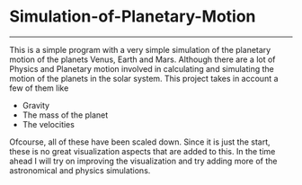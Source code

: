 # Simulation-of-Planetary-Motion
---

This is a simple program with a very simple simulation of the planetary motion of the planets Venus, Earth and Mars.
Although there are a lot of Physics and Planetary motion involved in calculating and simulating the motion of the planets in the 
solar system. This project takes in account a few of them like

- Gravity
- The mass of the planet
- The velocities

Ofcourse, all of these have been scaled down. 
Since it is just the start, these is no great visualization aspects that are added to this. In the time ahead I will try on improving
the visualization and try adding more of the astronomical and physics simulations.

